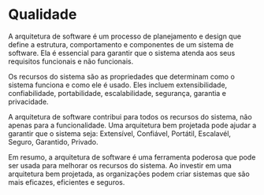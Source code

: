 # Qualidade

A arquitetura de software é um processo de planejamento e design que define a estrutura, comportamento e componentes de um sistema de software. Ela é essencial para garantir que o sistema atenda aos seus requisitos funcionais e não funcionais.

Os recursos do sistema são as propriedades que determinam como o sistema funciona e como ele é usado. Eles incluem extensibilidade, confiabilidade, portabilidade, escalabilidade, segurança, garantia e privacidade.

A arquitetura de software contribui para todos os recursos do sistema, não apenas para a funcionalidade.
Uma arquitetura bem projetada pode ajudar a garantir que o sistema seja: Extensível, Confiável, Portátil, Escalavél, Seguro, Garantido, Privado.

Em resumo, a arquitetura de software é uma ferramenta poderosa que pode ser usada para melhorar os recursos do sistema. Ao investir em uma arquitetura bem projetada, as organizações podem criar sistemas que são mais eficazes, eficientes e seguros.